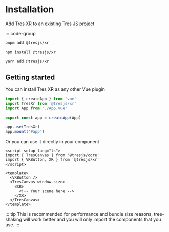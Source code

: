 # Installation

Add Tres XR to an existing Tres JS project

::: code-group

```bash [pnpm]
pnpm add @tresjs/xr
```

```bash [npm]
npm install @tresjs/xr
```

```bash [yarn]
yarn add @tresjs/xr
```

## Getting started

You can install Tres XR as any other Vue plugin

```ts
import { createApp } from 'vue'
import TresXr from '@tresjs/xr'
import App from './App.vue'

export const app = createApp(App)

app.use(TresXr)
app.mount('#app')
```

Or you can use it directly in your component

```vue
<script setup lang="ts">
import { TresCanvas } from '@tresjs/core'
import { VRButton, XR } from '@tresjs/xr'
</script>

<template>
  <VRButton />
  <TresCanvas window-size>
    <XR>
      <!-- Your scene here -->
    </XR>
  </TresCanvas>
</template>
```

::: tip
This is recommended for performance and bundle size reasons, tree-shaking will work better and you will only import the components that you use.
:::
